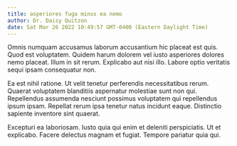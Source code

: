 ```yaml
---
title: asperiores fuga minus ea nemo
author: Dr. Daisy Quitzon
date: Sat Mar 26 2022 10:49:57 GMT-0400 (Eastern Daylight Time)
---
```

Omnis numquam accusamus laborum accusantium hic placeat est quis. Quod est voluptatem. Quidem harum dolorem vel iusto asperiores dolores nemo placeat. Illum in sit rerum. Explicabo aut nisi illo. Labore optio veritatis sequi ipsam consequatur non.

 Ea est nihil ratione. Ut velit tenetur perferendis necessitatibus rerum. Quaerat voluptatem blanditiis aspernatur molestiae sunt non qui. Repellendus assumenda nesciunt possimus voluptatem qui repellendus ipsum ipsam. Repellat rerum ipsa tenetur natus incidunt eaque. Distinctio sapiente inventore sint quaerat.

 Excepturi ea laboriosam. Iusto quia qui enim et deleniti perspiciatis. Ut et explicabo. Facere delectus magnam et fugiat. Tempore pariatur quia qui.